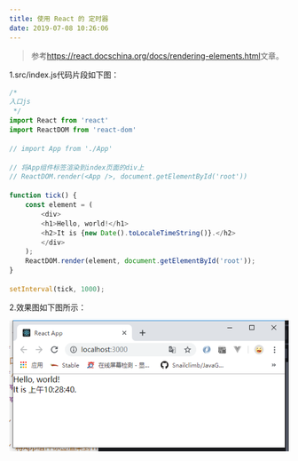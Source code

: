 ```yaml
---
title: 使用 React 的 定时器
date: 2019-07-08 10:26:06
---
```


> 参考<https://react.docschina.org/docs/rendering-elements.html>文章。

1.src/index.js代码片段如下图：

```js
/*
入口js
 */
import React from 'react'
import ReactDOM from 'react-dom'

// import App from './App'

// 将App组件标签渲染到index页面的div上
// ReactDOM.render(<App />, document.getElementById('root'))

function tick() {
    const element = (
        <div>
        <h1>Hello, world!</h1>
        <h2>It is {new Date().toLocaleTimeString()}.</h2>
        </div>
    );
    ReactDOM.render(element, document.getElementById('root'));
}

setInterval(tick, 1000);
```

2.效果图如下图所示：

![](reactTest-tick/1.png)